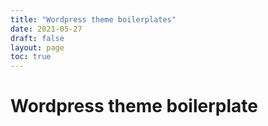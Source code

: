 ```yaml
---
title: "Wordpress theme boilerplates"
date: 2021-05-27
draft: false
layout: page
toc: true
---
```


# Wordpress theme boilerplate
